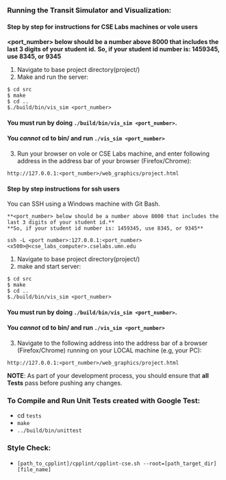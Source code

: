 
### Running the Transit Simulator and Visualization:

#### Step by step for instructions for CSE Labs machines or vole users

**<port_number> below should be a number above 8000 that includes the last 3 digits of your student id.**
**So, if your student id number is: 1459345, use 8345, or 9345**

1. Navigate to base project directory(project/)  
2. Make and run the server:
```
$ cd src
$ make 
$ cd ..
$./build/bin/vis_sim <port_number>
```
#### You must run by doing `./build/bin/vis_sim <port_number>`.
#### You _cannot_ cd to bin/ and run `./vis_sim <port_number>`
3. Run your browser on vole or CSE Labs machine, and enter following address in the address bar of your browser (Firefox/Chrome):
```
http://127.0.0.1:<port_number>/web_graphics/project.html
```
  
#### Step by step instructions for ssh users
You can SSH using a Windows machine with Git Bash.
```
**<port_number> below should be a number above 8000 that includes the last 3 digits of your student id.**
**So, if your student id number is: 1459345, use 8345, or 9345**

ssh -L <port number>:127.0.0.1:<port_number> <x500>@<cse_labs_computer>.cselabs.umn.edu
```

1. Navigate to base project directory(project/)  
2. make and start server:
```
$ cd src
$ make 
$ cd ..
$./build/bin/vis_sim <port_number>
```
#### You must run by doing `./build/bin/vis_sim <port_number>`.
#### You _cannot_ cd to bin/ and run `./vis_sim <port_number>`
3. Navigate to the following address into the address bar of a browser (Firefox/Chrome) running on your LOCAL machine (e.g, your PC):
```
http://127.0.0.1:<port_number>/web_graphics/project.html
```
**NOTE**: As part of your development process, you should ensure that **all Tests** pass before pushing any changes. 

### To Compile and Run Unit Tests created with Google Test:

- cd `tests`
- `make`
- `../build/bin/unittest`

### Style Check:

- `[path_to_cpplint]/cpplint/cpplint-cse.sh --root=[path_target_dir] [file_name]`

  
   
 